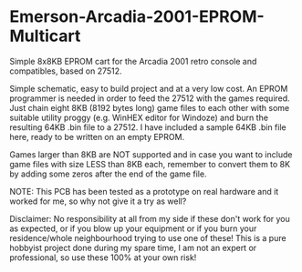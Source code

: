 # Emerson-Arcadia-2001-EPROM-Multicart

Simple 8x8KB EPROM cart for the Arcadia 2001 retro console and compatibles, based on 27512.

Simple schematic, easy to build project and at a very low cost. An EPROM programmer is needed in order to feed the 27512 with the games required.
Just chain eight 8KB (8192 bytes long) game files to each other with some suitable utility proggy (e.g. WinHEX editor for Windoze) and burn the resulting 64KB .bin file to a 27512.
I have included a sample 64KB .bin file here, ready to be written on  an empty EPROM.

Games larger than 8KB are NOT supported and in case you want to include game files with size LESS than 8KB each, remember to convert them to 8K by adding some zeros after the end of the game file.

NOTE: This PCB has been tested as a prototype on real hardware and it worked for me, so why not give it a try as well?

Disclaimer: No responsibility at all from my side if these don't work for you as expected, or if you blow up your equipment or if you burn your residence/whole neighbourhood trying to use one of these! This is a pure hobbyist project done during my spare time, I am not an expert or professional, so use these 100% at your own risk!
